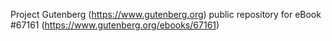 Project Gutenberg (https://www.gutenberg.org) public repository for
eBook #67161 (https://www.gutenberg.org/ebooks/67161)
